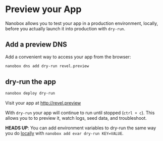 # Preview your App

Nanobox allows you to test your app in a production environment, locally, before you actually launch it into production with `dry-run`.

## Add a preview DNS
Add a convenient way to access your app from the browser:

```bash
nanobox dns add dry-run revel.preview
```

## dry-run the app

```bash
nanobox deploy dry-run
```

Visit your app at <a href="http://revel.preview" target="\_blank">http://revel.preview</a>

With `dry-run` your app will continue to run until stopped (`ctrl + c`). This allows you to to preview it, watch logs, seed data, and troubleshoot.

**HEADS UP**: You can add environment variables to dry-run the same way you do [locally](/golang/revel/local-evars) with `nanobox add evar dry-run KEY=VALUE`.
